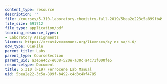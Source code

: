 ```yaml
---
content_type: resource
description: ''
file: /courses/5-310-laboratory-chemistry-fall-2019/5bea2e223c5a899fb492c4d3c4bf4785_MIT5_310F19_Lab1.pdf
file_size: 691712
file_type: application/pdf
learning_resource_types:
- Laboratory Assignments
license: https://creativecommons.org/licenses/by-nc-sa/4.0/
ocw_type: OCWFile
parent_title: Labs
parent_type: CourseSection
parent_uid: a3e5e4c2-e038-520e-a30c-a4c71f000fe5
resourcetype: Document
title: 5.310 (F19) Ferrocene Lab Manual
uid: 5bea2e22-3c5a-899f-b492-c4d3c4bf4785
---
```

